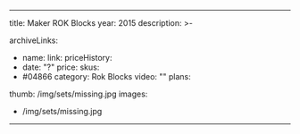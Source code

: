 
---
title: Maker ROK Blocks
year: 2015
description: >-
  
archiveLinks:
  - name: 
    link: 
priceHistory:
  - date: "?"
    price: 
skus:
  - #04866
category: Rok Blocks
video: ""
plans:

thumb: /img/sets/missing.jpg
images:
  -  /img/sets/missing.jpg
---
